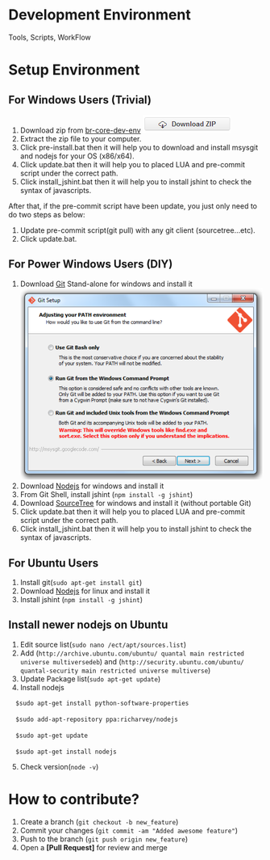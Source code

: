 Development Environment 
=======

Tools, Scripts, WorkFlow

Setup Environment
=======

For Windows Users (Trivial)
-------
1. Download zip from [br-core-dev-env](https://github.com/br-core/dev-env/archive/master.zip)
![dl-zip](images/dl-zip.PNG)
2. Extract the zip file to your computer.
3. Click pre-install.bat then it will help you to download and install msysgit and nodejs for your OS (x86/x64).
3. Click update.bat then it will help you to placed LUA and pre-commit script under the correct path.
4. Click install_jshint.bat then it will help you to install jshint to check the syntax of javascripts.

After that, if the pre-commit script have been update, you just only need to do two steps as below:

1. Update pre-commit script(git pull) with any git client (sourcetree...etc).
2. Click update.bat.

For Power Windows Users (DIY)
-------
1. Download [Git](http://git-scm.com/download/win) Stand-alone for windows and install it
![mysgit setup](images/mysgit.png)
2. Download [Nodejs](http://nodejs.org/download/) for windows and install it
3. From Git Shell, install jshint (`npm install -g jshint`)
4. Download [SourceTree](http://www.sourcetreeapp.com/download/) for windows and install it (without portable Git)
5. Click update.bat then it will help you to placed LUA and pre-commit script under the correct path.
6. Click install_jshint.bat then it will help you to install jshint to check the syntax of javascripts.

For Ubuntu Users
-------
1. Install git(`sudo apt-get install git`)
2. Download [Nodejs](http://nodejs.org/download/) for linux and install it
3. Install jshint (`npm install -g jshint`)

Install newer nodejs on Ubuntu
-------
1. Edit source list(`sudo nano /ect/apt/sources.list`)
2. Add (`http://archive.ubuntu.com/ubuntu/ quantal main restricted universe multiversedeb`) and (`http://security.ubuntu.com/ubuntu/ quantal-security main restricted universe multiverse`)
3. Update Package list(`sudo apt-get update`)
4. Install nodejs
```
  $sudo apt-get install python-software-properties

  $sudo add-apt-repository ppa:richarvey/nodejs

  $sudo apt-get update
  
  $sudo apt-get install nodejs
```
5. Check version(`node -v`)


How to contribute?
=======
1. Create a branch (`git checkout -b new_feature`)
2. Commit your changes (`git commit -am "Added awesome feature"`)
3. Push to the branch (`git push origin new_feature`)
4. Open a **[Pull Request]** for review and merge
